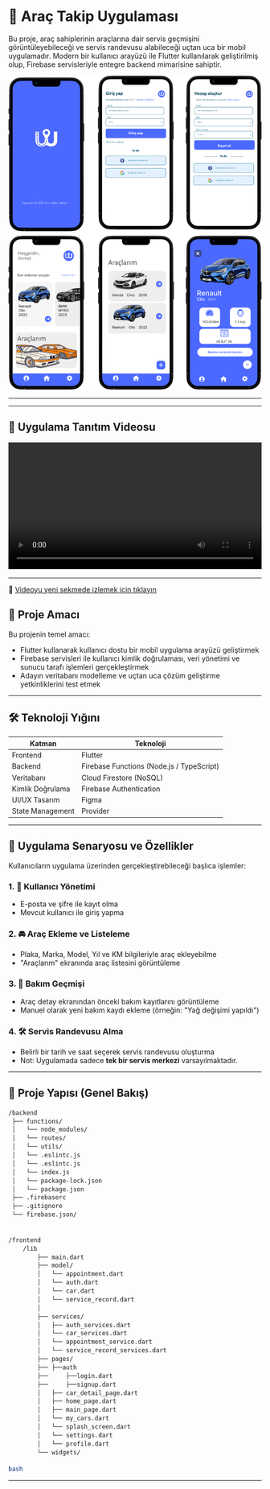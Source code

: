 # 🚗 Araç Takip Uygulaması

Bu proje, araç sahiplerinin araçlarına dair servis geçmişini görüntüleyebileceği ve servis randevusu alabileceği uçtan uca bir mobil uygulamadır. Modern bir kullanıcı arayüzü ile Flutter kullanılarak geliştirilmiş olup, Firebase servisleriyle entegre backend mimarisine sahiptir.

![Uygulama Tasarımı](figma.png)

---

---

## 🎥 Uygulama Tanıtım Videosu

<video width="100%" controls>
  <source src="https://github.com/lvntaslann/vehicle_tracking_app/raw/main/uygulama_video.webm" type="video/webm">
  Tarayıcınız video oynatmayı desteklemiyor.
</video>

---

🔗 [Videoyu yeni sekmede izlemek için tıklayın](https://github.com/lvntaslann/vehicle_tracking_app/raw/main/uygulama_video.webm)




## 📌 Proje Amacı

Bu projenin temel amacı:

- Flutter kullanarak kullanıcı dostu bir mobil uygulama arayüzü geliştirmek
- Firebase servisleri ile kullanıcı kimlik doğrulaması, veri yönetimi ve sunucu tarafı işlemleri gerçekleştirmek
- Adayın veritabanı modelleme ve uçtan uca çözüm geliştirme yetkinliklerini test etmek

---

## 🛠️ Teknoloji Yığını

| Katman | Teknoloji |
|--------|-----------|
| Frontend | Flutter |
| Backend | Firebase Functions (Node.js / TypeScript) |
| Veritabanı | Cloud Firestore (NoSQL) |
| Kimlik Doğrulama | Firebase Authentication |
| UI/UX Tasarım | Figma |
| State Management | Provider |

---

## 📱 Uygulama Senaryosu ve Özellikler

Kullanıcıların uygulama üzerinden gerçekleştirebileceği başlıca işlemler:

### 1. 👤 Kullanıcı Yönetimi
- E-posta ve şifre ile kayıt olma
- Mevcut kullanıcı ile giriş yapma

### 2. 🚘 Araç Ekleme ve Listeleme
- Plaka, Marka, Model, Yıl ve KM bilgileriyle araç ekleyebilme
- "Araçlarım" ekranında araç listesini görüntüleme

### 3. 🧾 Bakım Geçmişi
- Araç detay ekranından önceki bakım kayıtlarını görüntüleme
- Manuel olarak yeni bakım kaydı ekleme (örneğin: "Yağ değişimi yapıldı")

### 4. 🛠️ Servis Randevusu Alma
- Belirli bir tarih ve saat seçerek servis randevusu oluşturma
- Not: Uygulamada sadece **tek bir servis merkezi** varsayılmaktadır.

---

## 📂 Proje Yapısı (Genel Bakış)

```bash
/backend
 ├── functions/
 │   └── node_modules/
 │   └── routes/
 │   └── utils/
 │   └── .eslintc.js
 │   └── .eslintc.js
 │   └── index.js
 │   └── package-lock.json
 │   └── package.json
 ├── .firebaserc
 ├── .gitignore
 └── firebase.json/


/frontend
    /lib
        ├── main.dart
        ├── model/
        │   └── appointment.dart
        │   └── auth.dart
        │   └── car.dart
        │   └── service_record.dart
        │         
        ├── services/
        │   ├── auth_services.dart
        │   └── car_services.dart
        │   └── appointment_service.dart
        │   └── service_record_services.dart
        ├── pages/
        ├── ├──auth
        ├──     ├──login.dart
        ├──     ├──signup.dart
        │   ├── car_detail_page.dart
        │   ├── home_page.dart
        │   ├── main_page.dart
        │   └── my_cars.dart
        │   └── splash_screen.dart
        │   └── settings.dart
        │   └── profile.dart
        └── widgets/

bash 
```
---
